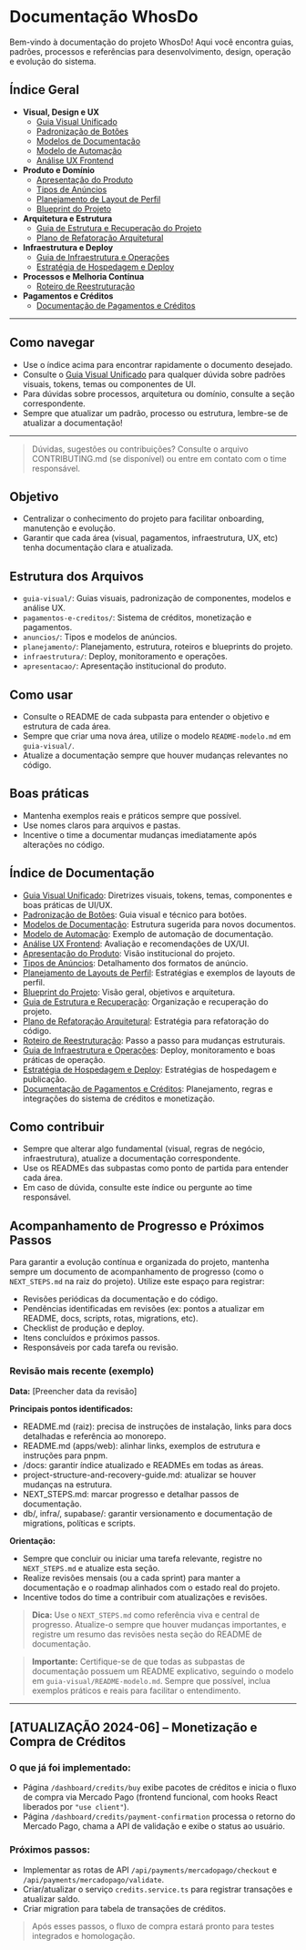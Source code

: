 # Documentação WhosDo

Bem-vindo à documentação do projeto WhosDo! Aqui você encontra guias, padrões, processos e referências para desenvolvimento, design, operação e evolução do sistema.

## Índice Geral

- **Visual, Design e UX**
  - [Guia Visual Unificado](./guia-visual/guia-visual-unificado.md)
  - [Padronização de Botões](./guia-visual/padronizacao-botoes.md)
  - [Modelos de Documentação](./guia-visual/README-modelo.md)
  - [Modelo de Automação](./guia-visual/README-modelo-automacao.md)
  - [Análise UX Frontend](./guia-visual/frontend-ux-visual-analysis.md)
- **Produto e Domínio**
  - [Apresentação do Produto](./apresentacao/whosdo-apresentacao.md)
  - [Tipos de Anúncios](./anuncios/tipos-de-anuncios.md)
  - [Planejamento de Layout de Perfil](./planejamento/profile-layout-planning.md)
  - [Blueprint do Projeto](./planejamento/blueprint.md)
- **Arquitetura e Estrutura**
  - [Guia de Estrutura e Recuperação do Projeto](./planejamento/project-structure-and-recovery-guide.md)
  - [Plano de Refatoração Arquitetural](./planejamento/architectural-refactoring-plan.md)
- **Infraestrutura e Deploy**
  - [Guia de Infraestrutura e Operações](./infraestrutura/infrastructure-and-operations-guide.md)
  - [Estratégia de Hospedagem e Deploy](./infraestrutura/hosting-and-deployment-strategy.md)
- **Processos e Melhoria Contínua**
  - [Roteiro de Reestruturação](./planejamento/roteiro-reestruturacao.md)
- **Pagamentos e Créditos**
  - [Documentação de Pagamentos e Créditos](./pagamentos-e-creditos/README.md)

---

## Como navegar
- Use o índice acima para encontrar rapidamente o documento desejado.
- Consulte o [Guia Visual Unificado](./guia-visual/guia-visual-unificado.md) para qualquer dúvida sobre padrões visuais, tokens, temas ou componentes de UI.
- Para dúvidas sobre processos, arquitetura ou domínio, consulte a seção correspondente.
- Sempre que atualizar um padrão, processo ou estrutura, lembre-se de atualizar a documentação!

---

> Dúvidas, sugestões ou contribuições? Consulte o arquivo CONTRIBUTING.md (se disponível) ou entre em contato com o time responsável.

## Objetivo
- Centralizar o conhecimento do projeto para facilitar onboarding, manutenção e evolução.
- Garantir que cada área (visual, pagamentos, infraestrutura, UX, etc) tenha documentação clara e atualizada.

## Estrutura dos Arquivos
- `guia-visual/`: Guias visuais, padronização de componentes, modelos e análise UX.
- `pagamentos-e-creditos/`: Sistema de créditos, monetização e pagamentos.
- `anuncios/`: Tipos e modelos de anúncios.
- `planejamento/`: Planejamento, estrutura, roteiros e blueprints do projeto.
- `infraestrutura/`: Deploy, monitoramento e operações.
- `apresentacao/`: Apresentação institucional do produto.

## Como usar
- Consulte o README de cada subpasta para entender o objetivo e estrutura de cada área.
- Sempre que criar uma nova área, utilize o modelo `README-modelo.md` em `guia-visual/`.
- Atualize a documentação sempre que houver mudanças relevantes no código.

## Boas práticas
- Mantenha exemplos reais e práticos sempre que possível.
- Use nomes claros para arquivos e pastas.
- Incentive o time a documentar mudanças imediatamente após alterações no código.

## Índice de Documentação
- [Guia Visual Unificado](./guia-visual/guia-visual-unificado.md): Diretrizes visuais, tokens, temas, componentes e boas práticas de UI/UX.
- [Padronização de Botões](./guia-visual/padronizacao-botoes.md): Guia visual e técnico para botões.
- [Modelos de Documentação](./guia-visual/README-modelo.md): Estrutura sugerida para novos documentos.
- [Modelo de Automação](./guia-visual/README-modelo-automacao.md): Exemplo de automação de documentação.
- [Análise UX Frontend](./guia-visual/frontend-ux-visual-analysis.md): Avaliação e recomendações de UX/UI.
- [Apresentação do Produto](./apresentacao/whosdo-apresentacao.md): Visão institucional do projeto.
- [Tipos de Anúncios](./anuncios/tipos-de-anuncios.md): Detalhamento dos formatos de anúncio.
- [Planejamento de Layouts de Perfil](./planejamento/profile-layout-planning.md): Estratégias e exemplos de layouts de perfil.
- [Blueprint do Projeto](./planejamento/blueprint.md): Visão geral, objetivos e arquitetura.
- [Guia de Estrutura e Recuperação](./planejamento/project-structure-and-recovery-guide.md): Organização e recuperação do projeto.
- [Plano de Refatoração Arquitetural](./planejamento/architectural-refactoring-plan.md): Estratégia para refatoração do código.
- [Roteiro de Reestruturação](./planejamento/roteiro-reestruturacao.md): Passo a passo para mudanças estruturais.
- [Guia de Infraestrutura e Operações](./infraestrutura/infrastructure-and-operations-guide.md): Deploy, monitoramento e boas práticas de operação.
- [Estratégia de Hospedagem e Deploy](./infraestrutura/hosting-and-deployment-strategy.md): Estratégias de hospedagem e publicação.
- [Documentação de Pagamentos e Créditos](./pagamentos-e-creditos/README.md): Planejamento, regras e integrações do sistema de créditos e monetização.

## Como contribuir
- Sempre que alterar algo fundamental (visual, regras de negócio, infraestrutura), atualize a documentação correspondente.
- Use os READMEs das subpastas como ponto de partida para entender cada área.
- Em caso de dúvida, consulte este índice ou pergunte ao time responsável.

## Acompanhamento de Progresso e Próximos Passos

Para garantir a evolução contínua e organizada do projeto, mantenha sempre um documento de acompanhamento de progresso (como o `NEXT_STEPS.md` na raiz do projeto). Utilize este espaço para registrar:

- Revisões periódicas da documentação e do código.
- Pendências identificadas em revisões (ex: pontos a atualizar em README, docs, scripts, rotas, migrations, etc).
- Checklist de produção e deploy.
- Itens concluídos e próximos passos.
- Responsáveis por cada tarefa ou revisão.

### Revisão mais recente (exemplo)

**Data:** [Preencher data da revisão]

**Principais pontos identificados:**
- README.md (raiz): precisa de instruções de instalação, links para docs detalhadas e referência ao monorepo.
- README.md (apps/web): alinhar links, exemplos de estrutura e instruções para pnpm.
- /docs: garantir índice atualizado e READMEs em todas as áreas.
- project-structure-and-recovery-guide.md: atualizar se houver mudanças na estrutura.
- NEXT_STEPS.md: marcar progresso e detalhar passos de documentação.
- db/, infra/, supabase/: garantir versionamento e documentação de migrations, políticas e scripts.

**Orientação:**
- Sempre que concluir ou iniciar uma tarefa relevante, registre no `NEXT_STEPS.md` e atualize esta seção.
- Realize revisões mensais (ou a cada sprint) para manter a documentação e o roadmap alinhados com o estado real do projeto.
- Incentive todos do time a contribuir com atualizações e revisões.

> **Dica:** Use o `NEXT_STEPS.md` como referência viva e central de progresso. Atualize-o sempre que houver mudanças importantes, e registre um resumo das revisões nesta seção do README de documentação.

> **Importante:** Certifique-se de que todas as subpastas de documentação possuem um README explicativo, seguindo o modelo em `guia-visual/README-modelo.md`. Sempre que possível, inclua exemplos práticos e reais para facilitar o entendimento.

---

## [ATUALIZAÇÃO 2024-06] – Monetização e Compra de Créditos

### O que já foi implementado:
- Página `/dashboard/credits/buy` exibe pacotes de créditos e inicia o fluxo de compra via Mercado Pago (frontend funcional, com hooks React liberados por `"use client"`).
- Página `/dashboard/credits/payment-confirmation` processa o retorno do Mercado Pago, chama a API de validação e exibe o status ao usuário.

### Próximos passos:
- Implementar as rotas de API `/api/payments/mercadopago/checkout` e `/api/payments/mercadopago/validate`.
- Criar/atualizar o serviço `credits.service.ts` para registrar transações e atualizar saldo.
- Criar migration para tabela de transações de créditos.

> Após esses passos, o fluxo de compra estará pronto para testes integrados e homologação. 